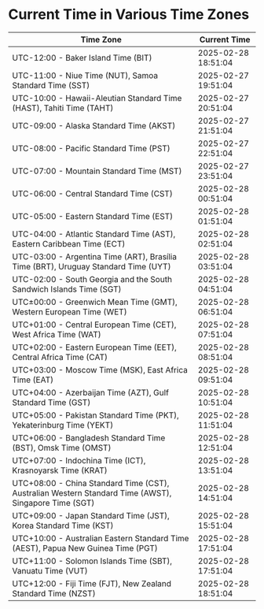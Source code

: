 # Current Time in Various Time Zones

| Time Zone | Current Time |
|-----------|--------------|
| UTC-12:00 - Baker Island Time (BIT) | 2025-02-28 18:51:04 |
| UTC-11:00 - Niue Time (NUT), Samoa Standard Time (SST) | 2025-02-27 19:51:04 |
| UTC-10:00 - Hawaii-Aleutian Standard Time (HAST), Tahiti Time (TAHT) | 2025-02-27 20:51:04 |
| UTC-09:00 - Alaska Standard Time (AKST) | 2025-02-27 21:51:04 |
| UTC-08:00 - Pacific Standard Time (PST) | 2025-02-27 22:51:04 |
| UTC-07:00 - Mountain Standard Time (MST) | 2025-02-27 23:51:04 |
| UTC-06:00 - Central Standard Time (CST) | 2025-02-28 00:51:04 |
| UTC-05:00 - Eastern Standard Time (EST) | 2025-02-28 01:51:04 |
| UTC-04:00 - Atlantic Standard Time (AST), Eastern Caribbean Time (ECT) | 2025-02-28 02:51:04 |
| UTC-03:00 - Argentina Time (ART), Brasília Time (BRT), Uruguay Standard Time (UYT) | 2025-02-28 03:51:04 |
| UTC-02:00 - South Georgia and the South Sandwich Islands Time (SGT) | 2025-02-28 04:51:04 |
| UTC±00:00 - Greenwich Mean Time (GMT), Western European Time (WET) | 2025-02-28 06:51:04 |
| UTC+01:00 - Central European Time (CET), West Africa Time (WAT) | 2025-02-28 07:51:04 |
| UTC+02:00 - Eastern European Time (EET), Central Africa Time (CAT) | 2025-02-28 08:51:04 |
| UTC+03:00 - Moscow Time (MSK), East Africa Time (EAT) | 2025-02-28 09:51:04 |
| UTC+04:00 - Azerbaijan Time (AZT), Gulf Standard Time (GST) | 2025-02-28 10:51:04 |
| UTC+05:00 - Pakistan Standard Time (PKT), Yekaterinburg Time (YEKT) | 2025-02-28 11:51:04 |
| UTC+06:00 - Bangladesh Standard Time (BST), Omsk Time (OMST) | 2025-02-28 12:51:04 |
| UTC+07:00 - Indochina Time (ICT), Krasnoyarsk Time (KRAT) | 2025-02-28 13:51:04 |
| UTC+08:00 - China Standard Time (CST), Australian Western Standard Time (AWST), Singapore Time (SGT) | 2025-02-28 14:51:04 |
| UTC+09:00 - Japan Standard Time (JST), Korea Standard Time (KST) | 2025-02-28 15:51:04 |
| UTC+10:00 - Australian Eastern Standard Time (AEST), Papua New Guinea Time (PGT) | 2025-02-28 17:51:04 |
| UTC+11:00 - Solomon Islands Time (SBT), Vanuatu Time (VUT) | 2025-02-28 17:51:04 |
| UTC+12:00 - Fiji Time (FJT), New Zealand Standard Time (NZST) | 2025-02-28 18:51:04 |
